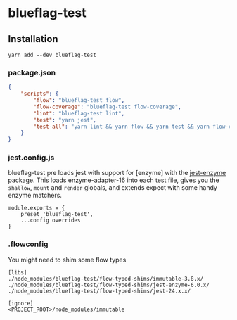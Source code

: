 # blueflag-test

## Installation

```
yarn add --dev blueflag-test
```

### package.json

```json
{
    "scripts": {
        "flow": "blueflag-test flow",
        "flow-coverage": "blueflag-test flow-coverage",
        "lint": "blueflag-test lint",
        "test": "yarn jest",
        "test-all": "yarn lint && yarn flow && yarn test && yarn flow-coverage"
    }
}
```

### jest.config.js

blueflag-test pre loads jest with support for [enzyme] with the [jest-enzyme] package. 
This loads enzyme-adapter-16 into each test file, gives you the `shallow`, `mount` and `render` globals, and extends expect with some handy enzyme matchers.

```
module.exports = {
    preset 'blueflag-test',
    ...config overrides
}
```

### .flowconfig
You might need to shim some flow types

```
[libs]
./node_modules/blueflag-test/flow-typed-shims/immutable-3.8.x/
./node_modules/blueflag-test/flow-typed-shims/jest-enzyme-6.0.x/
./node_modules/blueflag-test/flow-typed-shims/jest-24.x.x/

[ignore]
<PROJECT_ROOT>/node_modules/immutable
```

[jest-enzyme]: https://github.com/FormidableLabs/enzyme-matchers
